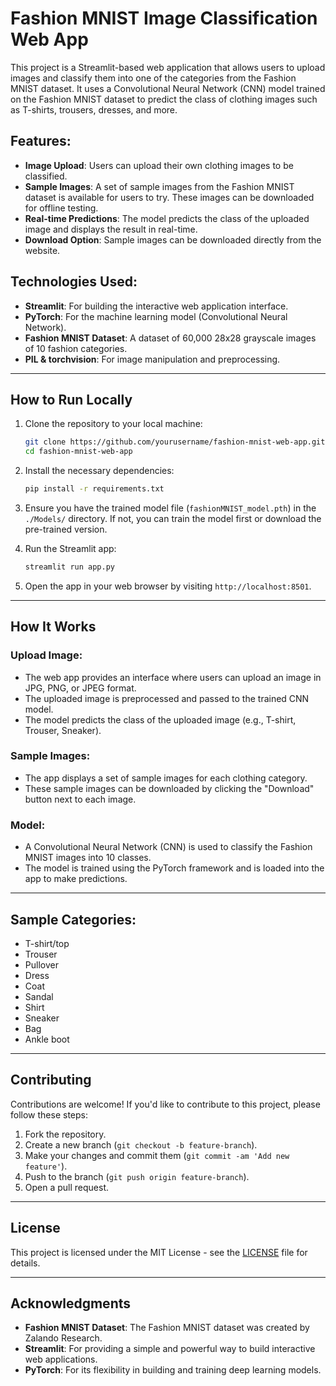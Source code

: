 # Fashion MNIST Image Classification Web App

This project is a Streamlit-based web application that allows users to upload images and classify them into one of the categories from the Fashion MNIST dataset. It uses a Convolutional Neural Network (CNN) model trained on the Fashion MNIST dataset to predict the class of clothing images such as T-shirts, trousers, dresses, and more.

## Features:
- **Image Upload**: Users can upload their own clothing images to be classified.
- **Sample Images**: A set of sample images from the Fashion MNIST dataset is available for users to try. These images can be downloaded for offline testing.
- **Real-time Predictions**: The model predicts the class of the uploaded image and displays the result in real-time.
- **Download Option**: Sample images can be downloaded directly from the website.

## Technologies Used:
- **Streamlit**: For building the interactive web application interface.
- **PyTorch**: For the machine learning model (Convolutional Neural Network).
- **Fashion MNIST Dataset**: A dataset of 60,000 28x28 grayscale images of 10 fashion categories.
- **PIL & torchvision**: For image manipulation and preprocessing.

---

## How to Run Locally

1. Clone the repository to your local machine:

    ```bash
    git clone https://github.com/yourusername/fashion-mnist-web-app.git
    cd fashion-mnist-web-app
    ```

2. Install the necessary dependencies:

    ```bash
    pip install -r requirements.txt
    ```

3. Ensure you have the trained model file (`fashionMNIST_model.pth`) in the `./Models/` directory. If not, you can train the model first or download the pre-trained version.

4. Run the Streamlit app:

    ```bash
    streamlit run app.py
    ```

5. Open the app in your web browser by visiting `http://localhost:8501`.

---

## How It Works

### Upload Image:
- The web app provides an interface where users can upload an image in JPG, PNG, or JPEG format.
- The uploaded image is preprocessed and passed to the trained CNN model.
- The model predicts the class of the uploaded image (e.g., T-shirt, Trouser, Sneaker).

### Sample Images:
- The app displays a set of sample images for each clothing category.
- These sample images can be downloaded by clicking the "Download" button next to each image.

### Model:
- A Convolutional Neural Network (CNN) is used to classify the Fashion MNIST images into 10 classes.
- The model is trained using the PyTorch framework and is loaded into the app to make predictions.

---

## Sample Categories:
- T-shirt/top
- Trouser
- Pullover
- Dress
- Coat
- Sandal
- Shirt
- Sneaker
- Bag
- Ankle boot

---

## Contributing

Contributions are welcome! If you'd like to contribute to this project, please follow these steps:

1. Fork the repository.
2. Create a new branch (`git checkout -b feature-branch`).
3. Make your changes and commit them (`git commit -am 'Add new feature'`).
4. Push to the branch (`git push origin feature-branch`).
5. Open a pull request.

---

## License

This project is licensed under the MIT License - see the [LICENSE](LICENSE) file for details.

---

## Acknowledgments
- **Fashion MNIST Dataset**: The Fashion MNIST dataset was created by Zalando Research.
- **Streamlit**: For providing a simple and powerful way to build interactive web applications.
- **PyTorch**: For its flexibility in building and training deep learning models.
